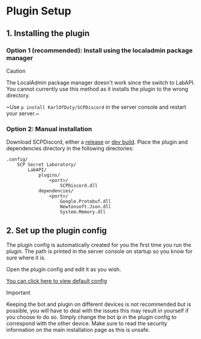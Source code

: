 # Plugin Setup

## 1. Installing the plugin

### Option 1 (recommended): Install using the localadmin package manager

> [!Caution]
> The LocalAdmin package manager doesn't work since the switch to LabAPI. You cannot currently use this method as it installs the plugin to the wrong directory.

~Use `p install KarlOfDuty/SCPDiscord` in the server console and restart your server.~

### Option 2: Manual installation

Download SCPDiscord, either a [release](https://github.com/KarlOfDuty/SCPDiscord/releases) or [dev build](https://jenkins.karlofduty.com/blue/organizations/jenkins/SCPDiscord/activity/).
Place the plugin and dependencies directory in the following directories:
```
.config/
    SCP Secret Laboratory/
        LabAPI/
            plugins/
                <port>/
                    SCPDiscord.dll
            dependencies/
                <port>/
                    Google.Protobuf.dll
                    Newtonsoft.Json.dll
                    System.Memory.dll
```

## 2. Set up the plugin config

The plugin config is automatically created for you the first time you run the plugin. The path is printed in the server console on startup so you know for sure where it is.

Open the plugin config and edit it as you wish.

[You can click here to view default config](https://github.com/KarlOfDuty/SCPDiscord/blob/main/SCPDiscordPlugin/config.yml)

> [!IMPORTANT]
> Keeping the bot and plugin on different devices is not recommended but is possible, you will have to deal with the issues this may result in yourself if you choose to do so.
Simply change the bot ip in the plugin config to correspond with the other device. Make sure to read the security information on the main installation page as this is unsafe.
